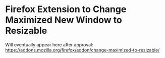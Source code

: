 # Firefox Extension to Change Maximized New Window to Resizable 

Will eventually appear here after approval: https://addons.mozilla.org/firefox/addon/change-maximized-to-resizable/ 
